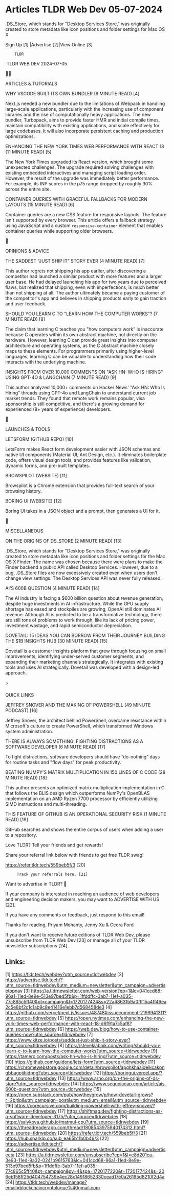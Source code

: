 # Articles TLDR Web Dev 05-07-2024

.DS_Store, which stands for "Desktop Services Store," was originally
created to store metadata like icon positions and folder settings for
Mac OS X  

 Sign Up [1] |Advertise [2]|View Online [3] 

		TLDR 

 TLDR WEB DEV 2024-07-05

🧑‍💻 

ARTICLES & TUTORIALS

 WHY VSCODE BUILT ITS OWN BUNDLER (6 MINUTE READ) [4] 

 Next.js needed a new bundler due to the limitations of Webpack in
handling large-scale applications, particularly with the increasing
use of component libraries and the rise of computationally heavy
applications. The new bundler, Turbopack, aims to provide faster HMR
and initial compile times, maintain compatibility with existing
applications, and scale effectively for large codebases. It will also
incorporate persistent caching and production optimizations. 

 ENHANCING THE NEW YORK TIMES WEB PERFORMANCE WITH REACT 18 (11 MINUTE
READ) [5] 

 The New York Times upgraded its React version, which brought some
unexpected challenges. The upgrade required solving challenges with
existing embedded interactives and managing script loading order.
However, the result of the upgrade was immediately better performance.
For example, its INP scores in the p75 range dropped by roughly 30%
across the entire site. 

 CONTAINER QUERIES WITH GRACEFUL FALLBACKS FOR MODERN LAYOUTS (15
MINUTE READ) [6] 

 Container queries are a new CSS feature for responsive layouts. The
feature isn't supported by every browser. This article offers a
fallback strategy using JavaScript and a custom `responsive-container`
element that enables container queries while supporting older
browsers. 

🧠 

OPINIONS & ADVICE

 THE SADDEST “JUST SHIP IT” STORY EVER (4 MINUTE READ) [7] 

 This author regrets not shipping his app earlier, after discovering a
competitor had launched a similar product with more features and a
larger user base. He had delayed launching his app for two years due
to perceived flaws, but realized that shipping, even with
imperfections, is much better than not shipping at all. The author
ultimately became a paying customer of the competitor's app and
believes in shipping products early to gain traction and user
feedback. 

 SHOULD YOU LEARN C TO "LEARN HOW THE COMPUTER WORKS"? (7 MINUTE READ)
[8] 

 The claim that learning C teaches you "how computers work" is
inaccurate because C operates within its own abstract machine, not
directly on the hardware. However, learning C can provide great
insights into computer architecture and operating systems, as the C
abstract machine closely maps to these elements. For programmers
primarily using higher-level languages, learning C can be valuable to
understanding how their code interacts with the underlying machine. 

 INSIGHTS FROM OVER 10,000 COMMENTS ON "ASK HN: WHO IS HIRING" USING
GPT-4O & LANGCHAIN (7 MINUTE READ) [9] 

 This author analyzed 10,000+ comments on Hacker News' "Ask HN: Who Is
Hiring" threads using GPT-4o and LangChain to understand current job
market trends. They found that remote work remains popular, visa
sponsorship is still competitive, and there's a growing demand for
experienced (8+ years of experience) developers. 

🚀 

LAUNCHES & TOOLS

 LETSFORM (GITHUB REPO) [10] 

 LetsForm makes React form development easier with JSON schemas and
native UI components (Material UI, Ant Design, etc.). It eliminates
boilerplate code, offers visual design tools, and provides features
like validation, dynamic forms, and pre-built templates. 

 BROWSPILOT (WEBSITE) [11] 

 Browspilot is a Chrome extension that provides full-text search of
your browsing history. 

 BORING UI (WEBSITE) [12] 

 Boring UI takes in a JSON object and a prompt, then generates a UI
for it. 

🎁 

MISCELLANEOUS

 ON THE ORIGINS OF DS_STORE (2 MINUTE READ) [13] 

 .DS_Store, which stands for "Desktop Services Store," was originally
created to store metadata like icon positions and folder settings for
the Mac OS X Finder. The name was chosen because there were plans to
make the Finder backend a public API called Desktop Services. However,
due to a bug, .DS_Store files are now excessively created even when
users don't change view settings. The Desktop Services API was never
fully released. 

 AI'S 600B QUESTION (4 MINUTE READ) [14] 

 The AI industry is facing a $600 billion question about revenue
generation, despite huge investments in AI infrastructure. While the
GPU supply shortage has eased and stockpiles are growing, OpenAI still
dominates AI revenue. Although AI is predicted to be a transformative
technology, there are still tons of problems to work through, like its
lack of pricing power, investment wastage, and rapid semiconductor
depreciation. 

 DOVETAIL: 15 IDEAS YOU CAN BORROW FROM THEIR JOURNEY BUILDING THE $1B
INSIGHTS HUB (30 MINUTE READ) [15] 

 Dovetail is a customer insights platform that grew through focusing
on small improvements, identifying under-served customer segments, and
expanding their marketing channels strategically. It integrates with
existing tools and uses AI strategically. Dovetail was developed with
a design-led approach. 

⚡ 

QUICK LINKS

 JEFFREY SNOVER AND THE MAKING OF POWERSHELL (49 MINUTE PODCAST) [16] 

 Jeffrey Snover, the architect behind PowerShell, overcame resistance
within Microsoft's culture to create PowerShell, which transformed
Windows system administration. 

 THERE IS ALWAYS SOMETHING: FIGHTING DISTRACTIONS AS A SOFTWARE
DEVELOPER (6 MINUTE READ) [17] 

 To fight distractions, software developers should have
“do-nothing” days for routine tasks and "flow days" for peak
productivity. 

 BEATING NUMPY'S MATRIX MULTIPLICATION IN 150 LINES OF C CODE (28
MINUTE READ) [18] 

 This author presents an optimized matrix multiplication
implementation in C that follows the BLIS design which outperforms
NumPy's OpenBLAS implementation on an AMD Ryzen 7700 processor by
efficiently utilizing SIMD instructions and multi-threading. 

 THIS FEATURE OF GITHUB IS AN OPERATIONAL SECURITY RISK (1 MINUTE
READ) [19] 

 GitHub searches and shows the entire corpus of users when adding a
user to a repository. 

Love TLDR? Tell your friends and get rewards!

 Share your referral link below with friends to get free TLDR swag! 

 https://refer.tldr.tech/559beb5f/3 [20] 

		 Track your referrals here. [21] 

Want to advertise in TLDR? 📰

 If your company is interested in reaching an audience of web
developers and engineering decision makers, you may want to ADVERTISE
WITH US [22]. 

 If you have any comments or feedback, just respond to this email! 

Thanks for reading, 
Priyam Mohanty, Jenny Xu & Ceora Ford 

If you don't want to receive future editions of TLDR Web Dev, please
unsubscribe from TLDR Web Dev [23] or manage all of your TLDR
newsletter subscriptions [24]. 

 

Links:
------
[1] https://tldr.tech/webdev?utm_source=tldrwebdev
[2] https://advertise.tldr.tech/?utm_source=tldrwebdev&utm_medium=newsletter&utm_campaign=advertisetopnav
[3] https://a.tldrnewsletter.com/web-version?ep=1&lc=041ccd68-96a1-11ed-8e9e-513e97bed5fb&p=1ffddffc-3ab7-11ef-a035-77c865c5ff40&pt=campaign&t=1720177424&s=22a48631b9a0fff15a4ff46ea2c5e8bf2c1c1ab9c8e41416e1ebb7d568458de3
[4] https://github.com/vercel/next.js/issues/48748#issuecomment-2199941311?utm_source=tldrwebdev
[5] https://open.nytimes.com/enhancing-the-new-york-times-web-performance-with-react-18-d6f91a7c5af8?utm_source=tldrwebdev
[6] https://web.dev/blog/how-to-use-container-queries-now?utm_source=tldrwebdev
[7] https://www.kitze.io/posts/saddest-just-ship-it-story-ever?utm_source=tldrwebdev
[8] https://steveklabnik.com/writing/should-you-learn-c-to-learn-how-the-computer-works?utm_source=tldrwebdev
[9] https://tamerc.com/posts/ask-hn-who-is-hiring/?utm_source=tldrwebdev
[10] https://github.com/guidone/lets-form?utm_source=tldrwebdev
[11] https://chromewebstore.google.com/detail/browspilot/apghkhaaideikcakpngbbagpjihidpng?utm_source=tldrwebdev
[12] https://boringui.vercel.app/?utm_source=tldrwebdev
[13] https://www.arno.org/on-the-origins-of-ds-store?utm_source=tldrwebdev
[14] https://www.sequoiacap.com/article/ais-600b-question/?utm_source=tldrwebdev
[15] https://open.substack.com/pub/howtheygrow/p/how-dovetail-grows?r=2bjtip&utm_campaign=post&utm_medium=email&utm_source=tldrwebdev
[16] https://corecursive.com/building-powershell-with-jeffrey-snover/?utm_source=tldrwebdev
[17] https://shiftmag.dev/fighting-distractions-as-a-software-developer-3175/?utm_source=tldrwebdev
[18] https://salykova.github.io/matmul-cpu?utm_source=tldrwebdev
[19] https://threadreaderapp.com/thread/1808543975940174312.html?utm_source=tldrwebdev
[20] https://refer.tldr.tech/559beb5f/3
[21] https://hub.sparklp.co/sub_ea65b11b0b46/3
[22] https://advertise.tldr.tech/?utm_source=tldrwebdev&utm_medium=newsletter&utm_campaign=advertisecta
[23] https://a.tldrnewsletter.com/unsubscribe?ep=1&l=e8d201ca-3e93-11ed-9a32-0241b9615763&lc=041ccd68-96a1-11ed-8e9e-513e97bed5fb&p=1ffddffc-3ab7-11ef-a035-77c865c5ff40&pt=campaign&pv=4&spa=1720177220&t=1720177424&s=206eb158ff25d404754739e4ec28c14918652330cead17e0a26195d8210f2d4a
[24] https://tldr.tech/webdev/manage?email=blockchaincryptologue%40gmail.com